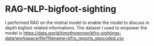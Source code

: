 # RAG-NLP-bigfoot-sighting
I performed RAG on the mistral model to enable the model to discuss in depth bigfoot related informations.
The dataset I used to empower the model is https://data.world/timothyrenner/bfro-sightings-data/workspace/file?filename=bfro_reports_geocoded.csv
